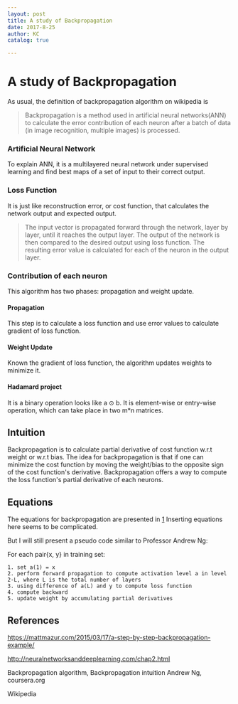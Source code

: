 ```yaml
---
layout: post
title: A study of Backpropagation 
date: 2017-8-25
author: KC
catalog: true

---
```


# A study of Backpropagation 
As usual, the definition of backpropagation algorithm on wikipedia is 
>Backpropagation is a method used in artificial neural networks(ANN) to calculate the error contribution of each neuron after a batch of data (in image recognition, multiple images) is processed.

### Artificial Neural Network 
To explain ANN, it is a multilayered neural network under supervised learning and find best maps of a set of input to their correct output. 

### Loss Function 
It is just like reconstruction error, or cost function, that calculates the network output and expected output. 

>The input vector is propagated forward through the network, layer by layer, until it reaches the output layer. The output of the network is then compared to the desired output using loss function. The resulting error value is calculated for each of the neuron in the output layer. 

### Contribution of each neuron
This algorithm has two phases: propagation and weight update. 

#### Propagation
This step is to calculate a loss function and use error values to calculate gradient of loss function. 

#### Weight Update
Known the gradient of loss function, the algorithm updates weights to minimize it. 

#### Hadamard project 
It is a binary operation looks like a ⊙ b. It is element-wise or entry-wise operation, which can take place in two m*n matrices. 

## Intuition 
Backpropagation is to calculate partial derivative of cost function w.r.t weight or w.r.t bias. The idea for backpropagation is that if one can minimize the cost function by moving the weight/bias to the opposite sign of the cost function's derivative. Backpropagation offers a way to compute the loss function's partial derivative of each neurons. 

## Equations 
The equations for backpropagation are presented in [1](http://neuralnetworksanddeeplearning.com/chap2.html)
Inserting equations here seems to be complicated. 

But I will still present a pseudo code similar to Professor Andrew Ng: 

For each pair{x, y} in training set:

    1. set a(1) = x
    2. perform forward propagation to compute activation level a in level 2-L, where L is the total number of layers 
    3. using difference of a(L) and y to compute loss function
    4. compute backward 
    5. update weight by accumulating partial derivatives


## References 
https://mattmazur.com/2015/03/17/a-step-by-step-backpropagation-example/

http://neuralnetworksanddeeplearning.com/chap2.html

Backpropagation algorithm, Backpropagation intuition Andrew Ng, coursera.org 

Wikipedia 